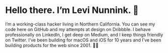 # Hello there. I’m Levi Nunnink. 👋

I’m a working-class hacker living in Northern California. You can see my code here on GitHub and my attempts at design on Dribbble. I behave professionally on  LinkedIn, I get deep on  Medium, and I keep things friendly on  Twitter. I’ve been building for macOS and iOS for 10 years and I’ve been building products for the web since 2001. 👴🏻


